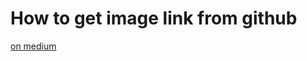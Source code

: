 # How to get image link from github
[on medium](https://medium.com/@abhinavpb249/in-this-tutorial-youll-learn-how-to-link-to-images-uploaded-to-github-55649936a40d)
